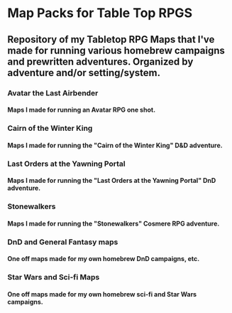 # Map Packs for Table Top RPGS
## Repository of my Tabletop RPG Maps that I've made for running various homebrew campaigns and prewritten adventures. Organized by adventure and/or setting/system.

### Avatar the Last Airbender
#### Maps I made for running an Avatar RPG one shot.

### Cairn of the Winter King
#### Maps I made for running the "Cairn of the Winter King" D&D adventure.

### Last Orders at the Yawning Portal
#### Maps I made for running the "Last Orders at the Yawning Portal" DnD adventure.

### Stonewalkers
#### Maps I made for running the "Stonewalkers" Cosmere RPG adventure.

### DnD and General Fantasy maps
#### One off maps made for my own homebrew DnD campaigns, etc.

### Star Wars and Sci-fi Maps
#### One off maps made for my own homebrew sci-fi and Star Wars campaigns.
